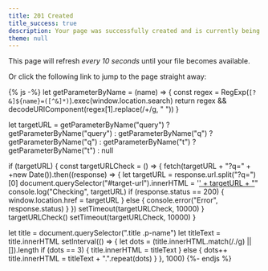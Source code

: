 ```yaml
---
title: 201 Created
title_success: true
description: Your page was successfully created and is currently being published.
theme: null
---
```


<div class=" [ box ] [ flow ] ">
    <p>This page will refresh <em>every 10 seconds</em> until your file becomes available.</p>
    <p>Or click the following link to jump to the page straight away:</p>
    <p><strong id="target-url"></strong></p>
</div>

{% js -%}
let getParameterByName = (name) => {
    const regex = RegExp(`[?&]${name}=([^&]*)`).exec(window.location.search)
    return regex && decodeURIComponent(regex[1].replace(/\+/g, " "))
}

let targetURL = getParameterByName("query") ? getParameterByName("query") : getParameterByName("q") ? getParameterByName("q") : getParameterByName("t") ? getParameterByName("t") : null

if (targetURL) {
    const targetURLCheck = () => {
        fetch(targetURL + "?q=" + +new Date()).then((response) => {
            let targetURL = response.url.split("?q=")[0]
            document.querySelector("#target-url").innerHTML = '<a href="' + targetURL + '">' + targetURL + "</a>"
            console.log("Checking", targetURL)
            if (response.status == 200) {
                window.location.href = targetURL
            } else {
                console.error("Error", response.status)
            }
        })
        setTimeout(targetURLCheck, 10000)
    }
    targetURLCheck()
    setTimeout(targetURLCheck, 10000)
}

let title = document.querySelector(".title .p-name")
let titleText = title.innerHTML
setInterval(() => {
    let dots = (title.innerHTML.match(/\./g) || []).length
    if (dots == 3) {
        title.innerHTML = titleText
    } else {
        dots++
        title.innerHTML = titleText + ".".repeat(dots)
    }
}, 1000)
{%- endjs %}
